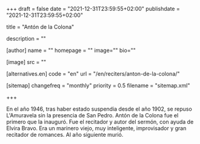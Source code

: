 +++
draft = false
date = "2021-12-31T23:59:55+02:00"
publishdate = "2021-12-31T23:59:55+02:00"

title = "Antón de la Colona"

description = ""

[author]
    name = ""
    homepage = ""
    image=""
    bio=""

[image]
    src = ""

[alternatives.en]
    code = "en"
    url = "/en/reciters/anton-de-la-colona/"

[sitemap]
  changefreq = "monthly"
  priority = 0.5
  filename = "sitemap.xml"

+++

En el año 1946, tras haber estado suspendia desde el año 1902, se repuso L'Amuravela sin la presencia de San Pedro. Antón de la Colona fue el primero que la inauguró. Fue el recitador y autor del sermón, con ayuda de Elvira Bravo. Era un marinero viejo, muy inteligente, improvisador y gran recitador de romances. Al año siguiente murió.
